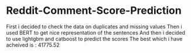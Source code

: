# Reddit-Comment-Score-Prediction
First i decided to check the data on duplicates and missing values
Then i used BERT to get nice representation of the sentences 
And then i decided to use lightgbm and catboost to predict the scores
The best which i have acheived is : 41775.52
